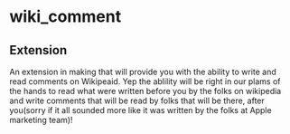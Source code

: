 # wiki_comment

## Extension
An extension in making that will provide you with the ability to write and read comments on Wikipeaid. Yep the ablility will be right in our plams of the hands to read what were written before you by the folks on wikipedia and write comments that will be read by folks that will be there, after you(sorry if it all sounded more like it was written by the folks at Apple marketing team)!
